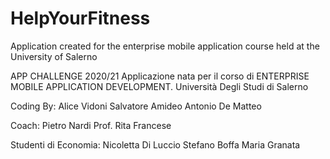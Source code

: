 # HelpYourFitness

Application created for the enterprise mobile application course held at the University of Salerno

APP CHALLENGE 2020/21
Applicazione nata per il corso di ENTERPRISE MOBILE APPLICATION DEVELOPMENT.
Università Degli Studi di Salerno

Coding By:
Alice Vidoni 
Salvatore Amideo
Antonio De Matteo 

Coach: Pietro Nardi
Prof. Rita Francese

Studenti di Economia:
Nicoletta Di Luccio
Stefano Boffa
Maria Granata

